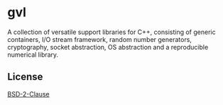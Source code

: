# gvl

A collection of versatile support libraries for C++, consisting of generic
containers, I/O stream framework, random number generators, cryptography,
socket abstraction, OS abstraction and a reproducible numerical library.

## License

[BSD-2-Clause](LICENSE)
